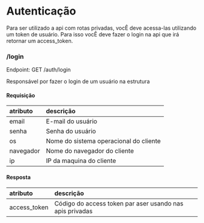# Autenticação

Para ser utilizado a api com rotas privadas, vocÊ deve acessa-las utilizando um token de usuário. 
Para isso vocÊ deve fazer o login na api que irá retornar um access_token.

### /login

Endpoint: GET /auth/login

Responsável por fazer o login de um usuário na estrutura

#### Requisição

| atributo  | descrição                              |
|:----------|:---------------------------------------|
| email     | E-mail do usuário                      |
| senha     | Senha do usuário                       |
| os        | Nome do sistema operacional do cliente |
| navegador | Nome do navegador do cliente           |
| ip        | IP da maquina do cliente               |

#### Resposta

| atributo     | descrição                                                |
|:-------------|:---------------------------------------------------------|
| access_token | Código do access token par aser usando nas apis privadas |
